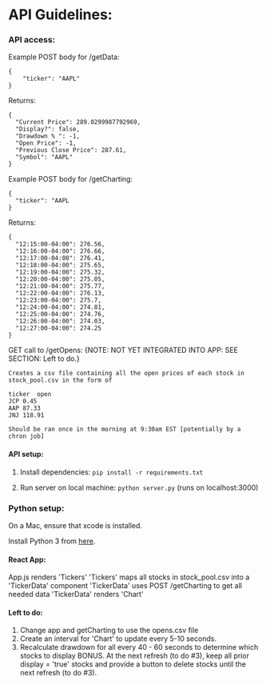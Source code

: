 # API Guidelines:

### API access:
Example POST body for /getData:
```
{
	"ticker": "AAPL"
}
```

Returns: 
```
{
  "Current Price": 289.0299987792969,
  "Display?": false,
  "Drawdown % ": -1,
  "Open Price": -1,
  "Previous Close Price": 287.61,
  "Symbol": "AAPL"
}
```

Example POST body for /getCharting:
```
{
  "ticker": "AAPL
}
```
Returns:
```
{
  "12:15:00-04:00": 276.56,
  "12:16:00-04:00": 276.66,
  "12:17:00-04:00": 276.41,
  "12:18:00-04:00": 275.65,
  "12:19:00-04:00": 275.32,
  "12:20:00-04:00": 275.05,
  "12:21:00-04:00": 275.77,
  "12:22:00-04:00": 276.13,
  "12:23:00-04:00": 275.7,
  "12:24:00-04:00": 274.81,
  "12:25:00-04:00": 274.76,
  "12:26:00-04:00": 274.03,
  "12:27:00-04:00": 274.25
}
```

GET call to /getOpens: {NOTE: NOT YET INTEGRATED INTO APP: SEE SECTION: Left to do.}
```
Creates a csv file containing all the open prices of each stock in stock_pool.csv in the form of

ticker	open
JCP	0.45
AAP	87.33
JNJ	118.91

Should be ran once in the morning at 9:30am EST [potentially by a chron job]
```
#### API setup:

1. Install dependencies:
```pip install -r requirements.txt```

2. Run server on local machine:
```python server.py``` (runs on localhost:3000)


### Python setup:

On a Mac, ensure that xcode is installed.

Install Python 3 from [here](https://www.anaconda.com/distribution/).




#### React App:
App.js renders 'Tickers'
'Tickers' maps all stocks in stock_pool.csv into a 'TickerData' component
'TickerData' uses POST /getCharting to get all needed data 
  'TickerData' renders 'Chart' 


#### Left to do:
1. Change app and getCharting to use the opens.csv file
2. Create an interval for 'Chart' to update every 5-10 seconds.
3. Recalculate drawdown for all every 40 - 60 seconds to determine which stocks to display
BONUS. At the next refresh (to do #3), keep all prior display = 'true' stocks and provide a button to delete stocks until the next refresh (to do #3).